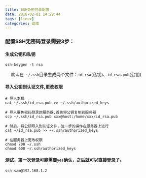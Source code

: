 ```yaml
---
title: SSH免密登录配置
date: 2018-02-01 14:29:44
tags: [linux]
categories: 运维
---
```


### 配置SSH无密码登录需要3步：

#### 生成公钥和私钥

```shell
ssh-keygen -t rsa
```
　
默认在` ~/.ssh`目录生成两个文件：`id_rsa`(私钥)、`id_rsa.pub`(公钥)

#### 导入公钥到认证文件,更改权限

```shell
# 导入本机
cat ~/.ssh/id_rsa.pub >> ~/.ssh/authorized_keys

# 导入要免密码登录的服务器,首先将公钥复制到服务器
scp ~/.ssh/id_rsa.pub xxx@host:/home/xxx/id_rsa.pub

# 然后，将公钥导入到认证文件，这一步的操作在服务器上进行
cat ~/id_rsa.pub >> ~/.ssh/authorized_keys

# 在服务器上更改权限
chmod 700 ~/.ssh
chmod 600 ~/.ssh/authorized_keys
```

#### 测试，第一次登录可能需要`yes`确认，之后就可以直接登录了。

```shell
ssh sam@192.168.1.2
```